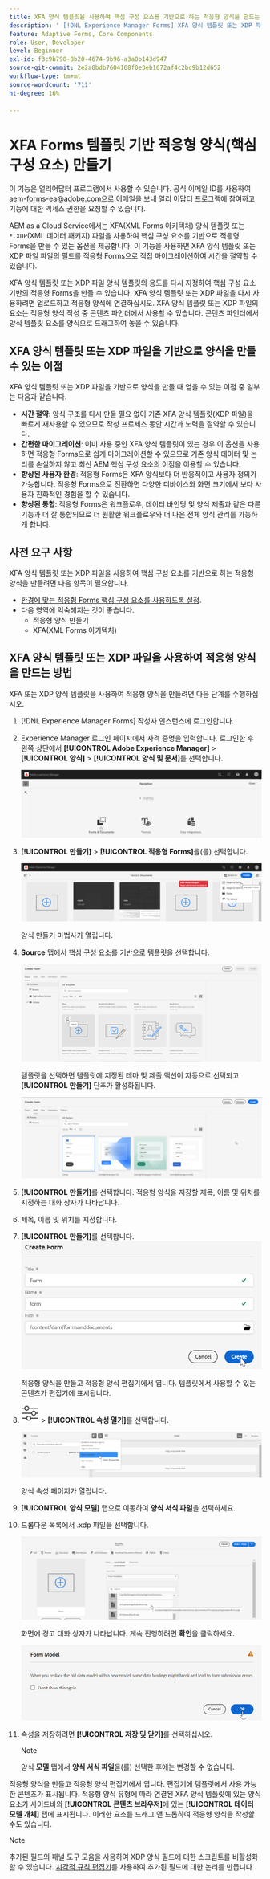 ```yaml
---
title: XFA 양식 템플릿을 사용하여 핵심 구성 요소를 기반으로 하는 적응형 양식을 만드는 방법
description: ' [!DNL Experience Manager Forms] XFA 양식 템플릿 또는 XDP 파일을 사용하여 적응형 양식을 만드는 방법을 알아봅니다.'
feature: Adaptive Forms, Core Components
role: User, Developer
level: Beginner
exl-id: f3c9b798-8b20-4674-9b96-a3a0b143d947
source-git-commit: 2e2a0bdb7604168f0e3eb1672af4c2bc9b12d652
workflow-type: tm+mt
source-wordcount: '711'
ht-degree: 16%

---
```


# XFA Forms 템플릿 기반 적응형 양식(핵심 구성 요소) 만들기

<span class="preview"> 이 기능은 얼리어답터 프로그램에서 사용할 수 있습니다. 공식 이메일 ID를 사용하여 aem-forms-ea@adobe.com으로 이메일을 보내 얼리 어답터 프로그램에 참여하고 기능에 대한 액세스 권한을 요청할 수 있습니다. </span>

AEM as a Cloud Service에서는 XFA(XML Forms 아키텍처) 양식 템플릿 또는 `*.XDP`(XML 데이터 패키지) 파일을 사용하여 핵심 구성 요소를 기반으로 적응형 Forms을 만들 수 있는 옵션을 제공합니다. 이 기능을 사용하면 XFA 양식 템플릿 또는 XDP 파일 파일의 필드를 적응형 Forms으로 직접 마이그레이션하여 시간을 절약할 수 있습니다.

XFA 양식 템플릿 또는 XDP 파일 양식 템플릿의 용도를 다시 지정하여 핵심 구성 요소 기반의 적응형 Forms을 만들 수 있습니다. XFA 양식 템플릿 또는 XDP 파일을 다시 사용하려면 업로드하고 적응형 양식에 연결하십시오. XFA 양식 템플릿 또는 XDP 파일의 요소는 적응형 양식 작성 중 콘텐츠 파인더에서 사용할 수 있습니다. 콘텐츠 파인더에서 양식 템플릿 요소를 양식으로 드래그하여 놓을 수 있습니다.

## XFA 양식 템플릿 또는 XDP 파일을 기반으로 양식을 만들 수 있는 이점

XFA 양식 템플릿 또는 XDP 파일을 기반으로 양식을 만들 때 얻을 수 있는 이점 중 일부는 다음과 같습니다.

* **시간 절약**: 양식 구조를 다시 만들 필요 없이 기존 XFA 양식 템플릿(XDP 파일)을 빠르게 재사용할 수 있으므로 작성 프로세스 동안 시간과 노력을 절약할 수 있습니다.
* **간편한 마이그레이션**: 이미 사용 중인 XFA 양식 템플릿이 있는 경우 이 옵션을 사용하면 적응형 Forms으로 쉽게 마이그레이션할 수 있으므로 기존 양식 데이터 및 논리를 손실하지 않고 최신 AEM 핵심 구성 요소의 이점을 이용할 수 있습니다.
* **향상된 사용자 환경**: 적응형 Forms은 XFA 양식보다 더 반응적이고 사용자 정의가 가능합니다. 적응형 Forms으로 전환하면 다양한 디바이스와 화면 크기에서 보다 사용자 친화적인 경험을 할 수 있습니다.
* **향상된 통합**: 적응형 Forms은 워크플로우, 데이터 바인딩 및 양식 제출과 같은 다른 기능과 더 잘 통합되므로 더 원활한 워크플로우와 더 나은 전체 양식 관리를 가능하게 합니다.

## 사전 요구 사항

XFA 양식 템플릿 또는 XDP 파일을 사용하여 핵심 구성 요소를 기반으로 하는 적응형 양식을 만들려면 다음 항목이 필요합니다.

* [환경에 맞는 적응형 Forms 핵심 구성 요소를 사용하도록 설정](enable-adaptive-forms-core-components.md).
* 다음 영역에 익숙해지는 것이 좋습니다.
   * 적응형 양식 만들기
   * XFA(XML Forms 아키텍처)

## XFA 양식 템플릿 또는 XDP 파일을 사용하여 적응형 양식을 만드는 방법

XFA 또는 XDP 양식 템플릿을 사용하여 적응형 양식을 만들려면 다음 단계를 수행하십시오.

1. [!DNL Experience Manager Forms] 작성자 인스턴스에 로그인합니다.
1. Experience Manager 로그인 페이지에서 자격 증명을 입력합니다. 로그인한 후 왼쪽 상단에서 **[!UICONTROL Adobe Experience Manager]** > **[!UICONTROL 양식]** > **[!UICONTROL 양식 및 문서]**&#x200B;를 선택합니다.

   ![Forms 및 문서](/help/forms/assets/create-fdm.png)

1. **[!UICONTROL 만들기]** > **[!UICONTROL 적응형 Forms]**&#x200B;을(를) 선택합니다.

   ![적응형 양식 만들기](/help/forms/assets/create-af.png)

   양식 만들기 마법사가 열립니다.
1. **Source** 탭에서 핵심 구성 요소를 기반으로 템플릿을 선택합니다.

   ![템플릿 선택](/help/forms/assets/select-template.png)

   템플릿을 선택하면 템플릿에 지정된 테마 및 제출 액션이 자동으로 선택되고 **[!UICONTROL 만들기]** 단추가 활성화됩니다.

   ![테마 선택](/help/forms/assets/select-form-theme.png)

1. **[!UICONTROL 만들기]**&#x200B;를 선택합니다. 적응형 양식을 저장할 제목, 이름 및 위치를 지정하는 대화 상자가 나타납니다.
1. 제목, 이름 및 위치를 지정합니다.
1. **[!UICONTROL 만들기]**&#x200B;를 선택합니다.
   ![이름 및 제목 제공](/help/forms/assets/create-form.png)

   적응형 양식을 만들고 적응형 양식 편집기에서 엽니다. 템플릿에서 사용할 수 있는 콘텐츠가 편집기에 표시됩니다.
1. ![페이지 정보](/help/forms/assets/Smock_Properties_18_N.svg) > **[!UICONTROL 속성 열기]**&#x200B;를 선택합니다.

   ![속성 열기](/help/forms/assets/form-properties.png)

   양식 속성 페이지가 열립니다.
1. **[!UICONTROL 양식 모델]** 탭으로 이동하여 **양식 서식 파일**&#x200B;을 선택하세요.
1. 드롭다운 목록에서 .xdp 파일을 선택합니다.

   ![XDP 파일 선택](/help/forms/assets/select-xdp-file.png)

   화면에 경고 대화 상자가 나타납니다. 계속 진행하려면 **확인**&#x200B;을 클릭하세요.

   ![경고 대화 상자](/help/forms/assets/fdm-warning.png)

1. 속성을 저장하려면 **[!UICONTROL 저장 및 닫기]**&#x200B;를 선택하십시오.

   >[!NOTE]
   >
   > 양식 **모델** 탭에서 **양식 서식 파일**&#x200B;을(를) 선택한 후에는 변경할 수 없습니다.


적응형 양식을 만들고 적응형 양식 편집기에서 엽니다. 편집기에 템플릿에서 사용 가능한 콘텐츠가 표시됩니다.  적응형 양식 유형에 따라 연결된 XFA 양식 템플릿에 있는 양식 요소가 사이드바의 **[!UICONTROL 콘텐츠 브라우저]**&#x200B;에 있는 **[!UICONTROL 데이터 모델 개체]** 탭에 표시됩니다. 이러한 요소를 드래그 앤 드롭하여 적응형 양식을 작성할 수도 있습니다.

>[!NOTE]
>
> 추가된 필드의 패널 도구 모음을 사용하여 XDP 양식 필드에 대한 스크립트를 비활성화할 수 있습니다. [시각적 규칙 편집기](/help/forms/rule-editor-core-components.md)를 사용하여 추가된 필드에 대한 논리를 만듭니다.

